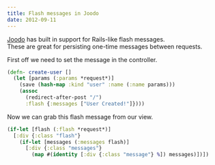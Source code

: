 ```yaml
---
title: Flash messages in Joodo
date: 2012-09-11
---
```

[Joodo](http://www.joodoweb.com/) has built in support for Rails-like flash messages.  
These are great for persisting one-time messages between requests.

First off we need to set the message in the controller.

```clojure
(defn- create-user []
  (let [params (:params *request*)]
    (save (hash-map :kind "user" :name (:name params)))
    (assoc
      (redirect-after-post "/")
      :flash {:messages ["User Created!"]})))
```

Now we can grab this flash message from our view.

```clojure
(if-let [flash (:flash *request*)]
  [:div {:class "flash"}
    (if-let [messages (:messages flash)]
      [:div {:class "messages"}
        (map #(identity [:div {:class "message"} %]) messages)])])
```

